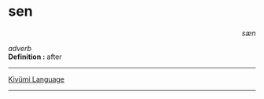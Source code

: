 
# sen

<div align="right"><i>sæn</i></div>

*adverb*  
**Definition :** after  

---

[Kivümi Language](../README.md)

---
